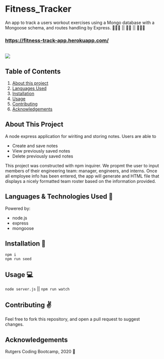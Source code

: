 # Fitness_Tracker
An app to track a users workout exercises using a Mongo database with a Mongoose schema, and routes handling by Express. 🧘🏾‍♀️  || 🏋🏽  || 🏃🏽‍♂️

### https://fitness-track-app.herokuapp.com/
<br>

<img src="public/assets/images/FitnessTracker.gif">  

## Table of Contents
1. [About this project](#about)
2. [Languages Used](#laguages)
3. [Installation](#install)
4. [Usage](#usage)
5. [Contributing](#contribute)
6. [Acknowledgements](#ack)

## About This Project <a name="about"></a>

A node express application for wiriting and storing notes. Users are able to 
- Create and save notes
- View previously saved notes
- Delete previously saved notes


This project was constructed with npm inquirer. We propmt the user to input members of their engineering team: manager, engineers, and interns. Once all employee info has been entered, the app will generate and HTML file that displays a nicely formatted team roster based on the information provided.

## Languages & Technologies Used :floppy_disk: <a name="laguages"></a>

Powered by:
- node.js
- express
- mongoose

## Installation :wrench: <a name="install"></a>

`npm i`  
`npm run seed`

## Usage :computer: <a name="usage"></a>

 `node server.js` || `npm run watch`

## Contributing :v: <a name="contribute"></a>

Feel free to fork this repository, and open a pull request to suggest changes. 

## Acknowledgements <a name="ack"></a>

Rutgers Coding Bootcamp, 2020 :rocket:
